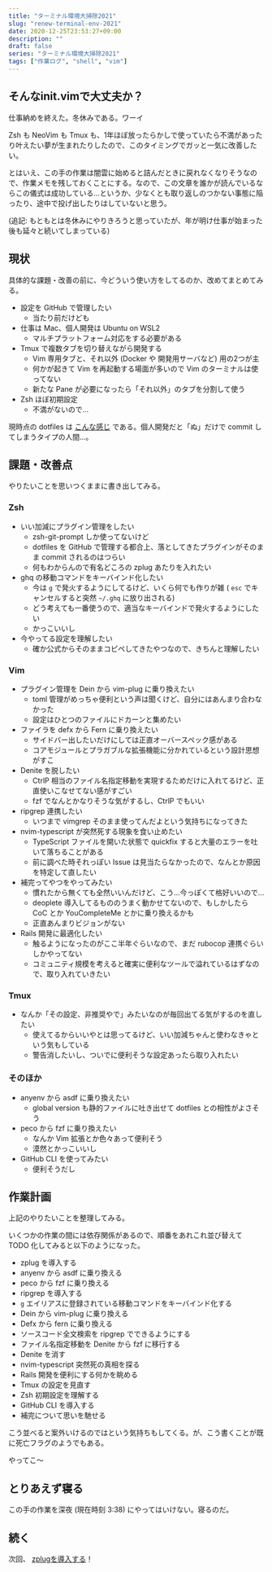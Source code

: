```yaml
---
title: "ターミナル環境大掃除2021"
slug: "renew-terminal-env-2021"
date: 2020-12-25T23:53:27+09:00
description: ""
draft: false
series: "ターミナル環境大掃除2021"
tags: ["作業ログ", "shell", "vim"]
---
```


## そんなinit.vimで大丈夫か？

仕事納めを終えた。冬休みである。ワーイ

Zsh も NeoVim も Tmux も、1年ほぼ放ったらかしで使っていたら不満があったり叶えたい夢が生まれたりしたので、このタイミングでガッと一気に改善したい。

とはいえ、この手の作業は闇雲に始めると詰んだときに戻れなくなりそうなので、作業メモを残しておくことにする。なので、この文章を誰かが読んでいるならこの儀式は成功している…というか、少なくとも取り返しのつかない事態に陥ったり、途中で投げ出したりはしていないと思う。

(追記: もともとは冬休みにやりきろうと思っていたが、年が明け仕事が始まった後も延々と続いてしまっている)


## 現状

具体的な課題・改善の前に、今どういう使い方をしてるのか、改めてまとめてみる。

* 設定を GitHub で管理したい
    * 当たり前だけども
* 仕事は Mac、個人開発は Ubuntu on WSL2
    * マルチプラットフォーム対応をする必要がある
* Tmux で複数タブを切り替えながら開発する
    * Vim 専用タブと、それ以外 (Docker や 開発用サーバなど) 用の2つが主
    * 何かが起きて Vim を再起動する場面が多いので Vim のターミナルは使ってない
    * 新たな Pane が必要になったら「それ以外」のタブを分割して使う
* Zsh ほぼ初期設定
    * 不満がないので…

現時点の dotfiles は [こんな感じ](https://github.com/zoshigayan/dotfiles/tree/2d3298073c2038df22cf712dba4a6f4f92b08fad) である。個人開発だと「ぬ」だけで commit してしまうタイプの人間…。


## 課題・改善点

やりたいことを思いつくままに書き出してみる。

### Zsh

* いい加減にプラグイン管理をしたい
    * zsh-git-prompt しか使ってないけど
    * dotfiles を GitHub で管理する都合上、落としてきたプラグインがそのまま commit されるのはつらい
    * 何もわからんので有名どころの zplug あたりを入れたい
* ghq の移動コマンドをキーバインド化したい
    * 今は `g` で発火するようにしてるけど、いくら何でも作りが雑 ( `esc` でキャンセルすると突然 `~/.ghq` に放り出される)
    * どう考えても一番使うので、適当なキーバインドで発火するようにしたい
    * かっこいいし
* 今やってる設定を理解したい
    * 確か公式からそのままコピペしてきたやつなので、きちんと理解したい

### Vim

* プラグイン管理を Dein から vim-plug に乗り換えたい
    * toml 管理がめっちゃ便利という声は聞くけど、自分にはあんまり合わなかった
    * 設定はひとつのファイルにドカーンと集めたい
* ファイラを defx から Fern に乗り換えたい
    * サイドバー出したいだけにしては正直オーバースペック感がある
    * コアモジュールとプラガブルな拡張機能に分かれているという設計思想がすこ
* Denite を脱したい
    * CtrlP 相当のファイル名指定移動を実現するためだけに入れてるけど、正直使いこなせてない感がすごい
    * fzf でなんとかなりそうな気がするし、CtrlP でもいい
* ripgrep 連携したい
    * いつまで vimgrep そのまま使ってんだよという気持ちになってきた
* nvim-typescript が突然死する現象を食い止めたい
    * TypeScript ファイルを開いた状態で quickfix すると大量のエラーを吐いて落ちることがある
    * 前に調べた時それっぽい Issue は見当たらなかったので、なんとか原因を特定して直したい
* 補完ってやつをやってみたい
    * 慣れたから無くても全然いいんだけど、こう…今っぽくて格好いいので…
    * deoplete 導入してるもののうまく動かせてないので、もしかしたら CoC とか YouCompleteMe とかに乗り換えるかも
    * 正直あんまりビジョンがない
* Rails 開発に最適化したい
    * 触るようになったのがここ半年ぐらいなので、まだ rubocop 連携ぐらいしかやってない
    * コミュニティ規模を考えると確実に便利なツールで溢れているはずなので、取り入れていきたい

### Tmux

* なんか「その設定、非推奨やで」みたいなのが毎回出てる気がするのを直したい
    * 使えてるからいいやとは思ってるけど、いい加減ちゃんと使わなきゃという気もしている
    * 警告消したいし、ついでに便利そうな設定あったら取り入れたい

### そのほか

* anyenv から asdf に乗り換えたい
    * global version も静的ファイルに吐き出せて dotfiles との相性がよさそう
* peco から fzf に乗り換えたい
    * なんか Vim 拡張とか色々あって便利そう
    * 漠然とかっこいいし
* GitHub CLI を使ってみたい
    * 便利そうだし

## 作業計画

上記のやりたいことを整理してみる。

いくつかの作業の間には依存関係があるので、順番をあれこれ並び替えて TODO 化してみると以下のようになった。

* zplug を導入する
* anyenv から asdf に乗り換える
* peco から fzf に乗り換える
* ripgrep を導入する
* `g` エイリアスに登録されている移動コマンドをキーバインド化する
* Dein から vim-plug に乗り換える
* Defx から fern に乗り換える
* ソースコード全文検索を ripgrep でできるようにする
* ファイル名指定移動を Denite から fzf に移行する
* Denite を消す
* nvim-typescript 突然死の真相を探る
* Rails 開発を便利にする何かを眺める
* Tmux の設定を見直す
* Zsh 初期設定を理解する
* GitHub CLI を導入する
* 補完について思いを馳せる

こう並べると案外いけるのではという気持ちもしてくる。が、こう書くことが既に死亡フラグのようでもある。

やってこ～

## とりあえず寝る

この手の作業を深夜 (現在時刻 3:38) にやってはいけない。寝るのだ。

## 続く

次回、 [zplugを導入する](/install-zplug)！
